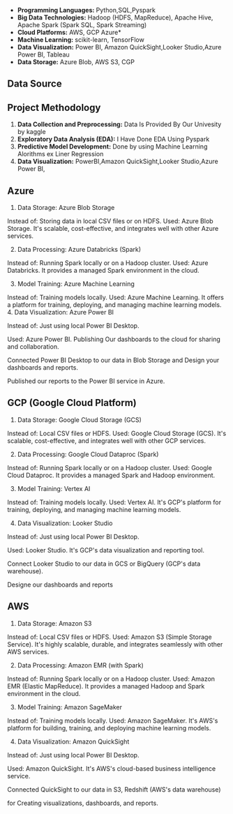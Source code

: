 * **Programming Languages:** Python,SQL,Pyspark
* **Big Data Technologies:** Hadoop (HDFS, MapReduce), Apache Hive, Apache Spark (Spark SQL, Spark Streaming)
* **Cloud Platforms:** AWS, GCP  Azure*
* **Machine Learning:** scikit-learn, TensorFlow
* **Data Visualization:** Power BI, Amazon QuickSight,Looker Studio,Azure Power BI, Tableau
* **Data Storage:** Azure Blob, AWS S3, CGP

## Data Source

## Project Methodology

1. **Data Collection and Preprocessing:** Data Is Provided By Our Univesity by kaggle
2. **Exploratory Data Analysis (EDA):** I Have Done EDA Using Pyspark 
3. **Predictive Model Development:** Done by using Machine Learning Alorithms ex Liner Regression
4. **Data Visualization:** PowerBI,Amazon QuickSight,Looker Studio,Azure Power BI,

## Azure

1. Data Storage: Azure Blob Storage

Instead of: Storing data in local CSV files or on HDFS.
Used: Azure Blob Storage. It's scalable, cost-effective, and integrates well with other Azure services.

2. Data Processing: Azure Databricks (Spark)

Instead of: Running Spark locally or on a Hadoop cluster.
Used: Azure Databricks. It provides a managed Spark environment in the cloud.

3. Model Training: Azure Machine Learning

Instead of: Training models locally.
Used: Azure Machine Learning. It offers a platform for training, deploying, and managing machine learning models.
4. Data Visualization: Azure Power BI

Instead of: Just using local Power BI Desktop.

Used: Azure Power BI.  Publishing Our dashboards to the cloud for sharing and collaboration.

Connected Power BI Desktop to our data in Blob Storage and Design your dashboards and reports.

Published our reports to the Power BI service in Azure.

## GCP (Google Cloud Platform)
1. Data Storage: Google Cloud Storage (GCS)

Instead of: Local CSV files or HDFS.
Used: Google Cloud Storage (GCS). It's scalable, cost-effective, and integrates well with other GCP services.

2. Data Processing: Google Cloud Dataproc (Spark)

Instead of: Running Spark locally or on a Hadoop cluster.
Used: Google Cloud Dataproc. It provides a managed Spark and Hadoop environment.

3. Model Training: Vertex AI

Instead of: Training models locally.
Used: Vertex AI. It's GCP's platform for training, deploying, and managing machine learning models.

4. Data Visualization: Looker Studio

Instead of: Just using local Power BI Desktop.

Used: Looker Studio. It's GCP's data visualization and reporting tool.

Connect Looker Studio to our data in GCS or BigQuery (GCP's data warehouse).

Designe our dashboards and reports

## AWS
1. Data Storage: Amazon S3

Instead of: Local CSV files or HDFS.
Used: Amazon S3 (Simple Storage Service). It's highly scalable, durable, and integrates seamlessly with other AWS services.

2. Data Processing: Amazon EMR (with Spark)

Instead of: Running Spark locally or on a Hadoop cluster.
Used: Amazon EMR (Elastic MapReduce). It provides a managed Hadoop and Spark environment in the cloud.

3. Model Training: Amazon SageMaker

Instead of: Training models locally.
Used: Amazon SageMaker. It's AWS's platform for building, training, and deploying machine learning models.

4. Data Visualization: Amazon QuickSight

Instead of: Just using local Power BI Desktop.

Used: Amazon QuickSight. It's AWS's cloud-based business intelligence service.

Connected QuickSight to our data in S3, Redshift (AWS's data warehouse)

for Creating visualizations, dashboards, and reports.




